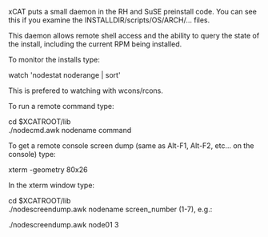 xCAT puts a small daemon in the RH and SuSE preinstall code. You can see this if you examine the INSTALLDIR/scripts/OS/ARCH/... files. 

This daemon allows remote shell access and the ability to query the state of the install, including the current RPM being installed. 

To monitor the installs type: 

watch 'nodestat noderange | sort' 

This is prefered to watching with wcons/rcons. 

To run a remote command type: 

cd $XCATROOT/lib  
./nodecmd.awk nodename command 

To get a remote console screen dump (same as Alt-F1, Alt-F2, etc... on the console) type: 

xterm -geometry 80x26 

In the xterm window type: 

cd $XCATROOT/lib  
./nodescreendump.awk nodename screen_number (1-7), e.g.: 

./nodescreendump.awk node01 3 

